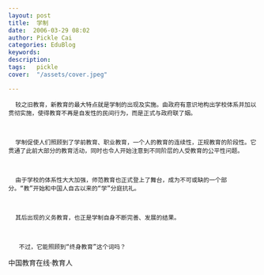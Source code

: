 ```yaml
---
layout: post  
title:  学制  
date:  2006-03-29 08:02  
author: Pickle Cai  
categories: EduBlog  
keywords: 
description:   
tags:	pickle   
cover:  "/assets/cover.jpeg"  

---  
```

    
      较之旧教育，新教育的最大特点就是学制的出现及实施。由政府有意识地构出学校体系并加以贯彻实施，使得教育不再是自发性的民间行为，而是正式与政府联了姻。



      学制促使人们照顾到了学前教育、职业教育，一个人的教育的连续性，正规教育的阶段性。它贯通了此前大部分的教育活动，同时也令人开始注意到不同阶层的人受教育的公平性问题。



      由于学校的体系性大大加强，师范教育也正式登上了舞台，成为不可或缺的一个部分。“教”开始和中国人自古以来的“学”分庭抗礼。



      其后出现的义务教育，也正是学制自身不断完善、发展的结果。



       不过，它能照顾到“终身教育”这个词吗？



 

		

		    
 中国教育在线·教育人

